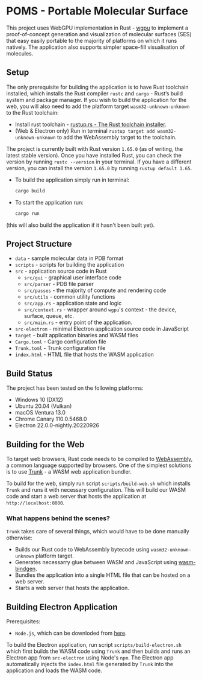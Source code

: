 # POMS - Portable Molecular Surface

This project uses WebGPU implementation in Rust - [wgpu](https://github.com/gfx-rs/wgpu) to implement a proof-of-concept generation and visualization of molecular surfaces (SES) that easy easily portable to the majority of platforms on which it runs natively. The application also supports simpler space-fill visualisation of molecules.

## Setup

The only prerequisite for building the application is to have Rust toolchain installed, which installs the Rust compiler `rustc` and `cargo` - Rust’s build system and package manager. If you wish to build the application for the web, you will also need to add the platform target `wasm32-unknown-unknown` to the Rust toolchain:

- Install rust toolchain - [rustup.rs - The Rust toolchain installer](https://rustup.rs/#).
- (Web & Electron only) Run in terminal `rustup target add wasm32-unknown-unknown` to add the WebAssembly target to the toolchain.

The project is currently built with Rust version `1.65.0` (as of writing, the latest stable version). Once you have installed Rust, you can check the version by running `rustc --version` in your terminal. If you have a different version, you can install the version `1.65.0` by running `rustup default 1.65`.

- To build the application simply run in terminal:

    ```bash
    cargo build
    ```

- To start the application run:

    ```bash
    cargo run
    ```

 (this will also build the application if it hasn't been built yet).

## Project Structure

- `data` - sample molecular data in PDB format
- `scripts` - scripts for building the application
- `src` - application source code in Rust
  - `src/gui` - graphical user interface code
  - `src/parser` - PDB file parser
  - `src/passes` - the majority of compute and rendering code
  - `src/utils` - common utility functions
  - `src/app.rs` - application state and logic
  - `src/context.rs` - wrapper around `wgpu`'s context - the device, surface, queue, etc.
  - `src/main.rs` - entry point of the application.
- `src-electron` - minimal Electron application source code in JavaScript
- `target` - built application binaries and WASM files
- `Cargo.toml` - Cargo configuration file
- `Trunk.toml` - Trunk configuration file
- `index.html` - HTML file that hosts the WASM application

## Build Status

The project has been tested on the following platforms:

- Windows 10 (DX12)
- Ubuntu 20.04 (Vulkan)
- macOS Ventura 13.0
- Chrome Canary 110.0.5468.0
- Electron 22.0.0-nightly.20220926

## Building for the Web

To target web browsers, Rust code needs to be compiled to [WebAssembly](https://webassembly.org/), a common language supported by browsers. One of the simplest solutions is to use [Trunk](https://trunkrs.dev) - a WASM web application bundler.

To build for the web, simply run script `scripts/build-web.sh` which installs `Trunk` and runs it with necessary configuration. This will build our WASM code and start a web server that hosts the application at `http://localhost:8080`.

### What happens behind the scenes?

`Trunk` takes care of several things, which would have to be done manually otherwise:

- Builds our Rust code to WebAssembly bytecode using `wasm32-unknown-unknown` platform target.
- Generates necessarry glue between WASM and JavaScript using [wasm-bindgen](https://rustwasm.github.io/docs/wasm-bindgen/).
- Bundles the application into a single HTML file that can be hosted on a web server.
- Starts a web server that hosts the application.

## Building Electron Application

Prerequisites:

- `Node.js`, which can be downloded from [here](https://nodejs.org/en/download/).

To build the Electron application, run script `scripts/build-electron.sh` which first builds the WASM code using `Trunk` and then builds and runs an Electron app from `src-electron` using Node's `npm`. The Electron app automatically injects the `index.html` file generated by `Trunk` into the application and loads the WASM code.
